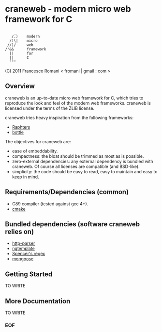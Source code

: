 
craneweb - modern micro web framework for C
===========================================

	    _ 
	   /.)    modern
	  /)\|    micro
	 //)/     web
	/'&&      framework
	  ||      for
	  ||      C
	  """
	          


(C) 2011 Francesco Romani < fromani | gmail : com >

Overview
--------

craneweb is an up-to-date micro web framework for C, which tries to reproduce
the look and feel of the modern web frameworks. craneweb is licensed under the
terms of the ZLIB license.

craneweb tries heavy inspiration from the following frameworks:

* [Raphters](https://github.com/DanielWaterworth/Raphters)
* [bottle](https://github.com/defnull/bottle)

The objectives for craneweb are:

* ease of embeddability.
* compactness: the bloat should be trimmed as most as is possible.
* zero-external dependencies: any external dependency is bundled with craneweb.
  Of course all licenses are compatible (and BSD-like). 
* simplicity: the code should be easy to read, easy to maintain and
  easy to keep in mind.


Requirements/Dependencies (common)
----------------------------------

* C89 compiler (tested against gcc 4+).
* [cmake](http://www.cmake.org)


Bundled dependencies (software craneweb relies on)
------------------------------------------------

* [http-parser](https://github.com/ry/http-parser)
* [ngtemplate](https://github.com/breckinloggins/ngtemplate)
* [Spencer's regex](http://www.arglist.com/regex)
* [mongoose](http://code.google.com/p/mongoose/)


Getting Started
---------------

TO WRITE


More Documentation
------------------

TO WRITE

### EOF ###

